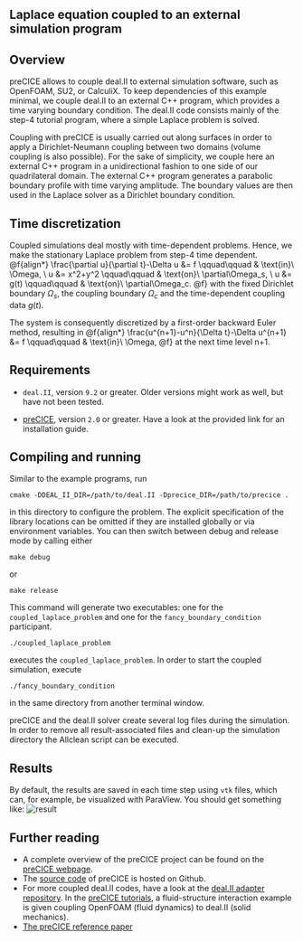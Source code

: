 Laplace equation coupled to an external simulation program
------------------------------------------
## Overview

preCICE allows to couple deal.II to external simulation software, such as OpenFOAM, SU2, or CalculiX. To keep dependencies of this example minimal, we couple deal.II to an external C++ program, which provides a time varying boundary condition. The deal.II code consists mainly of the step-4 tutorial program, where a simple Laplace problem is solved.

Coupling with preCICE is usually carried out along surfaces in order to apply a Dirichlet-Neumann coupling between two domains (volume coupling is also possible). For the sake of simplicity, we couple here an external C++ program in a unidirectional fashion to one side of our quadrilateral domain. The external C++ program generates a parabolic boundary profile with time varying amplitude. The boundary values are then used in the Laplace solver as a Dirichlet boundary condition.

## Time discretization
Coupled simulations deal mostly with time-dependent problems. Hence, we make the stationary Laplace problem from step-4 time dependent.
@f{align*}
  \frac{\partial u}{\partial t}-\Delta u &= f \qquad\qquad & \text{in}\ \Omega,
  \\
  u &= x^2+y^2 \qquad\qquad & \text{on}\ \partial\Omega_s,
  \\
  u &= g(t) \qquad\qquad & \text{on}\ \partial\Omega_c.
@f}
with the fixed Dirichlet boundary $\Omega_s$, the coupling boundary $\Omega_c$ and the time-dependent coupling data $g(t)$.

The system is consequently discretized by a first-order backward Euler method, resulting in
@f{align*}
  \frac{u^{n+1}-u^n}{\Delta t}-\Delta u^{n+1} &= f \qquad\qquad & \text{in}\ \Omega,
@f}
at the next time level n+1.

## Requirements

* `deal.II`, version `9.2` or greater. Older versions might work as well, but have not been tested.

* [preCICE](https://github.com/precice/precice/wiki#1-get-precice), version `2.0` or greater. Have a look at the provided link for an installation guide.

## Compiling and running

Similar to the example programs, run
```
cmake -DDEAL_II_DIR=/path/to/deal.II -Dprecice_DIR=/path/to/precice .
```
in this directory to configure the problem. The explicit specification of the library locations can be omitted if they are installed globally or via environment variables.
You can then switch between debug and release mode by calling either
```
make debug
```
or
```
make release
```
This command will generate two executables: one for the `coupled_laplace_problem` and one for the `fancy_boundary_condition` participant.
```
./coupled_laplace_problem
```
executes the `coupled_laplace_problem`. In order to start the coupled simulation, execute
```
./fancy_boundary_condition
```
in the same directory from another terminal window.

preCICE and the deal.II solver create several log files during the simulation. In order to remove all result-associated files and clean-up the simulation directory the Allclean script can be executed.

## Results

By default, the results are saved in each time step using `vtk` files, which can, for example, be visualized with ParaView. You should get something like:
![result](./doc/result.gif)

## Further reading

* A complete overview of the preCICE project can be found on the [preCICE webpage](https://www.precice.org/).
* The [source code](https://github.com/precice/precice/) of preCICE is hosted on Github.
* For more coupled deal.II codes, have a look at the [deal.II adapter repository](https://github.com/precice/dealii-adapter). In the [preCICE tutorials](https://github.com/precice/tutorials/tree/master/FSI/flap_perp_2D/OpenFOAM-deal.II), a fluid-structure interaction example is given coupling OpenFOAM (fluid dynamics) to deal.II (solid mechanics).
* [The preCICE reference paper](https://www.sciencedirect.com/science/article/abs/pii/S0045793016300974)
